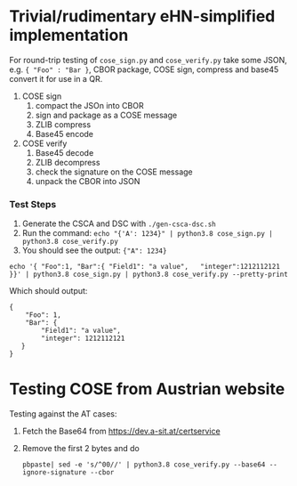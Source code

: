 # Trivial/rudimentary eHN-simplified implementation

For round-trip testing of ```cose_sign.py``` and ```cose_verify.py``` take some
JSON, e.g. ```{ "Foo" : "Bar }```, CBOR package, COSE sign, compress and base45
convert it for use in a QR.

1. COSE sign
   1. compact the JSOn into CBOR
   1. sign and package as a COSE message
   1. ZLIB compress
   1. Base45 encode 
1. COSE verify     
   1. Base45 decode
   1. ZLIB decompress
   1. check the signature on the COSE message
   1. unpack the CBOR into JSON

### Test Steps

1. Generate the CSCA and DSC with ```./gen-csca-dsc.sh```	
1. Run the command: ```echo "{'A': 1234}" | python3.8 cose_sign.py | python3.8 cose_verify.py```
1. You should see the output: ```{"A": 1234}```

```echo '{ "Foo":1, "Bar":{ "Field1": "a value",   "integer":1212112121 }}' | python3.8 cose_sign.py | python3.8 cose_verify.py --pretty-print```

Which should output:

```
{
    "Foo": 1, 
    "Bar": {
        "Field1": "a value", 
        "integer": 1212112121
   }
}
```

# Testing COSE from Austrian website

Testing against the AT cases:

1. Fetch the Base64 from https://dev.a-sit.at/certservice
1. Remove the first 2 bytes and do

   ```pbpaste| sed -e 's/^00//' | python3.8 cose_verify.py --base64 --ignore-signature --cbor```
